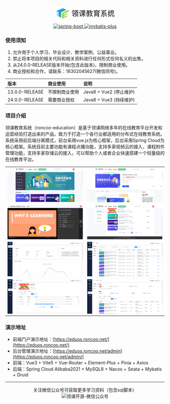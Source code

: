 <div style="text-align:center">
    <img src="distribution/images/logo.jpg" alt="领课教育系统-开源版"/>
    <div>    
        <a href="http://spring.io/projects/spring-boot">
            <img src="https://img.shields.io/badge/spring--boot-2.6.3-blue.svg" alt="spring-boot">
        </a>
        <a href="https://spring.io/projects/spring-cloud-alibaba">
            <img src="https://img.shields.io/badge/spring--cloud--alibaba-2021.0.1.0-blue.svg" alt="mybatis-plus">
        </a> 
    </div>
</div>

### 使用须知

1. 允许用于个人学习、毕业设计、教学案例、公益事业。
2. 禁止将本项目的相关代码和相关资料进行任何形式任何名义的出售。
3. 从24.0.0-RELEASE版本开始(包含此版本)，限制商业使用。
4. 商业授权和合作，请联系：18302045627(微信同号)。

| 版本           | 商业使用       | 说明                    |
| :------------- | :------------- | :---------------------- |
| 13.0.0-RELEASE | 不限制商业使用 | Java8 + Vue2 (停止维护) |
| 24.0.0-RELEASE | 需要商业授权   | Java8 + Vue3 (持续维护) |

### 项目介绍

领课教育系统（roncoo-education）是基于领课网络多年的在线教育平台开发和运营经验打造出来的产品，致力于打造一个各行业都适用的分布式在线教育系统。系统采用前后端分离模式，前台采用vue.js为核心框架，后台采用Spring
Cloud为核心框架。系统目前主要功能有课程点播功能，支持多家视频云的接入，课程附件管理功能，支持多家存储云的接入，可以帮助个人或者企业快速搭建一个轻量级的在线教育平台。

<table>
<tr>
  <td><img src="distribution/images/web1.png"/></td>
  <td><img src="distribution/images/web2.png"/></td>
</tr>
<tr>
  <td><img src="distribution/images/web3.png"/></td>
  <td><img src="distribution/images/web4.png"/></td>
</tr>
<tr>
  <td><img src="distribution/images/admin1.png"/></td>
  <td><img src="distribution/images/admin2.png"/></td>
</tr>
<tr>
  <td><img src="distribution/images/admin3.png"/></td>
  <td><img src="distribution/images/admin4.png"/></td>
</tr>
</table>

### 演示地址

- 前端门户演示地址：[https://eduos.roncoo.net/](https://eduos.roncoo.net/)
- 后台管理演示地址：[https://eduos.roncoo.net/admin](https://eduos.roncoo.net/admin/)
- 前端：Vue3 + Vite5 + Vue-Router + Element-Plus + Pinia + Axios
- 后端：Spring Cloud Alibaba2021 + MySQL8 + Nacos + Seata + Mybatis + Druid

---

<div style="text-align:center">
<div>关注微信公众号可获取更多学习资料（包含sql脚本）</div>
<img src="distribution/images/gzh.png" alt="领课开源-微信公众号" width="600"/>
</div>
